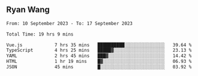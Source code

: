 ## Ryan Wang

<!--START_SECTION:waka-->

```txt
From: 10 September 2023 - To: 17 September 2023

Total Time: 19 hrs 9 mins

Vue.js            7 hrs 35 mins   ██████████░░░░░░░░░░░░░░░   39.64 %
TypeScript        4 hrs 25 mins   █████▓░░░░░░░░░░░░░░░░░░░   23.13 %
YAML              2 hrs 45 mins   ███▓░░░░░░░░░░░░░░░░░░░░░   14.42 %
HTML              1 hr 19 mins    █▓░░░░░░░░░░░░░░░░░░░░░░░   06.93 %
JSON              45 mins         █░░░░░░░░░░░░░░░░░░░░░░░░   03.92 %
```

<!--END_SECTION:waka-->
